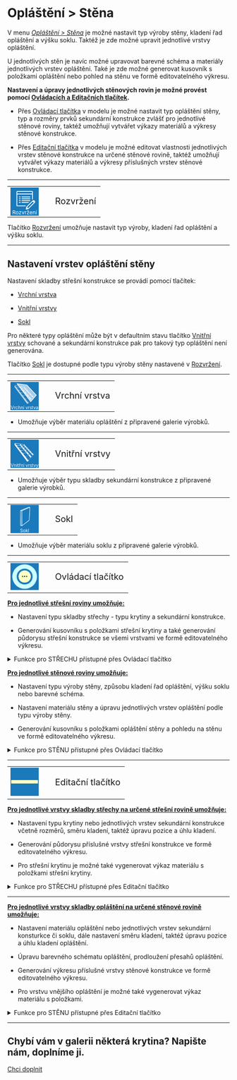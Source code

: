 
<h1>Opláštění &gt; Stěna</h1>

<p>V menu <u><i>Opláštění > Stěna</i></u> je možné nastavit typ výroby stěny, kladení řad opláštění a výšku soklu. Taktéž je zde možné upravit jednotlivé vrstvy opláštění.</p>

<p>U jednotlivých stěn je navíc možné upravovat barevné schéma a materiály jednotlivých vrstev opláštění. Také je zde možné generovat kusovník s položkami opláštění nebo pohled na stěnu ve formě editovatelného výkresu.</p>

<p><b>Nastavení a úpravy jednotlivých stěnových rovin je možné provést pomocí <u>Ovládacích a Editačních tlačítek</u>.</b></p>

<ul>
  <li><p>Přes <u>Ovládací tlačítka</u> v modelu je možné nastavit typ opláštění stěny, typ a rozměry prvků sekundární konstrukce zvlášť pro jednotlivé stěnové roviny, taktéž umožňují vytvářet výkazy materiálů a výkresy stěnové konstrukce.</p></li>
  <li><p>Přes <u>Editační tlačítka</u> v modelu je možné editovat vlastnosti jednotlivých vrstev stěnové konstrukce na určené stěnové rovině, taktéž umožňují vytvářet výkazy materiálů a výkresy příslušných vrstev stěnové konstrukce.</p></li>
</ul>

<hr class="main"> <!-- Vodorovná čára jako oddělovač sekce -->

<table>
  <tr>
    <td>
      <div style="position: relative; width: 64px; height: 64px;">
        <img src="img/EditPropertiesIcon64x64.png" alt="EditPropertiesIcon64x64.png" width="64" height="64">
        <div style="position: absolute; bottom: 0; width: 100%; background: none; color: white; font-size: 12px; text-align: center;">
          Rozvržení
        </div>
      </div>
    </td>
    <td style="vertical-align: middle; font-size: 20px; padding-left: 30px;">
      Rozvržení
    </td>
  </tr>
</table>

<p>Tlačítko <u>Rozvržení</u> umožňuje nastavit typ výroby, kladení řad opláštění a výšku soklu.</p>

<hr class="main"> <!-- Vodorovná čára jako oddělovač sekce -->

<h2>Nastavení vrstev opláštění stěny</h2>

<p>Nastavení skladby střešní konstrukce se provádí pomocí tlačítek:</p>

<ul>
  <li><p><u>Vrchní vrstva</u></p></li>
  <li><p><u>Vnitřní vrstvy</u></p></li>
  <li><p><u>Sokl</u></p></li>
</ul>

<p>
Pro některé typy opláštění může být v defaultním stavu tlačítko <u>Vnitřní vrstvy</u> schované a sekundární konstrukce pak pro takový typ opláštění není generována.
</p>

<p>Tlačítko <u>Sokl</u> je dostupné podle typu výroby stěny nastavené v <u>Rozvržení</u>.

<hr> <!-- Vodorovná čára jako oddělovač sekce -->

<table>
  <tr>
    <td>
      <div style="position: relative; width: 64px; height: 64px;">
        <img src="img/RoofTopLayer_64x64.png" alt="RoofTopLayer_64x64.png" width="64" height="64">
      <div style="position: absolute; bottom: 0; width: 100%; background: none; color: white; font-size: 10px; text-align: center;">
      Vrchní vrstva
      </div>
      </div>
    </td>
    <td style="vertical-align: middle; font-size: 20px; padding-left: 30px">
      Vrchní vrstva
    </td>
  </tr>
</table>

<ul>
  <li><p>Umožňuje výběr materiálu opláštění z připravené galerie výrobků.</p></li>
</ul>

<hr> <!-- Vodorovná čára jako oddělovač sekce -->

<table>
  <tr>
    <td>
      <div style="position: relative; width: 64px; height: 64px;">
        <img src="img/RoofLowerLayers_64x64.png" alt="RoofLowerLayers_64x64.png" width="64" height="64">
      <div style="position: absolute; bottom: 0; width: 100%; background: none; color: white; font-size: 10px; text-align: center;">
      Vnitřní vrstvy
      </div>
      </div>
    </td>
    <td style="vertical-align: middle; font-size: 20px; padding-left: 30px">
      Vnitřní vrstvy
    </td>
  </tr>
</table>

<ul>
  <li><p>Umožňuje výběr typu skladby sekundární konstrukce z připravené galerie výrobků.</p></li>
</ul>

<hr> <!-- Vodorovná čára jako oddělovač sekce -->

<table>
  <tr>
    <td>
      <div style="position: relative; width: 64px; height: 64px;">
        <img src="img/WallPartLayerIcon64x64.png" alt="WallPartLayerIcon64x64.png" width="64" height="64">
      <div style="position: absolute; bottom: 0; width: 100%; background: none; color: white; font-size: 10px; text-align: center;">
      Sokl
      </div>
      </div>
    </td>
    <td style="vertical-align: middle; font-size: 20px; padding-left: 30px">
      Sokl
    </td>
  </tr>
</table>

<ul>
  <li><p>Umožňuje výběr materiálu soklu z připravené galerie výrobků.</p></li>
</ul>

<hr class="main"> <!-- Vodorovná čára jako oddělovač sekce -->

<table>
  <tr>
    <td><img src="img/ControlButton.png" alt="ControlButton.png" width="64"></td>
    <td style="vertical-align: middle; font-size: 20px; padding-left: 30px;">Ovládací tlačítko</td>
  </tr>
</table>

<p><b><u>Pro jednotlivé střešní roviny umožňuje:</u></b></p>
<ul>
  <li><p>Nastavení typu skladby střechy - typu krytiny a sekundární konstrukce.</p></li>
  <li><p>Generování kusovníku s položkami střešní krytiny a také generování půdorysu střešní konstrukce se všemi vrstvami ve formě editovatelného výkresu.</p></li>
</ul>

<details>  <summary>
    <span>Funkce pro STŘECHU přístupné přes Ovládací tlačítko</span>
  </summary>
  <div class="panel">
  <h1>Opláštění > Střešní rovina</h1>

<p>V menu <u><i>Opláštění > Střešní rovina</i></u> přístupném přes <u>Ovládací tlačítko</u> je pro jednotlivé střešní roviny možné :</p>

<ul>
  <li><p>Nastavení typu skladby střechy - typu krytiny a sekundární konstrukce.</p></li>
  <li><p>Generování kusovníku s položkami střešní krytiny a také generování půdorysu střešní konstrukce se všemi vrstvami ve formě editovatelného výkresu.</p></li>
</ul>

<p><b><u>Ovládací a Editační tlačítka</u> upravují vlastnosti střešní konstrukce pouze na vybrané střešní rovině.</b></p>

<hr class="main"> <!-- Vodorovná čára jako oddělovač sekce -->

<table>
  <tr>
    <td>
      <div style="position: relative; width: 64px; height: 64px;">
        <img src="img/EditPropertiesIcon64x64.png" alt="EditPropertiesIcon64x64.png" width="64" height="64">
        <div style="position: absolute; bottom: 0; width: 100%; background: none; color: white; font-size: 12px; text-align: center;">Vlastnosti</div>
      </div>
    </td>
    <td style="vertical-align: middle; font-size: 20px; padding-left: 30px;">Vlastnosti</td>
  </tr>
</table>

<p>Tlačítko <u>Vlastnosti</u> umožňuje pojmenovat určenou střešní rovinu a upravit excentricitu střechy, tedy odsazení vygenerované střešní roviny od její skutečné polohy.</p>

<hr class="main"> <!-- Vodorovná čára jako oddělovač sekce -->

<table>
  <tr>
    <td>
      <div style="position: relative; width: 64px; height: 64px;">
        <img src="img/WallPartIcon64x64.png" alt="WallPartIcon64x64.png" width="64" height="64">
        <div style="position: absolute; bottom: 0; width: 100%; background: none; color: white; font-size: 12px; text-align: center;">Materiály</div>
      </div>
    </td>
    <td style="vertical-align: middle; font-size: 20px; padding-left: 30px;">Materiály</td>
  </tr>
</table>

<p>Nastavení skladby střešní konstrukce se provádí pomocí tlačítek:</p>

<ul>
  <li><p><u>Vrchní vrstva</u></p></li>
  <li><p><u>Nižší vrstvy</u></p></li>
</ul>

<p>
Pro některé krytiny může být v defaultním stavu tlačítko <u>Nižší vrstvy</u> schované a sekundární konstrukce pak pro takovou krytinu není generována.
</p> 

<hr> <!-- Vodorovná čára jako oddělovač sekce -->

<table>
  <tr>
    <td>
      <div style="position: relative; width: 64px; height: 64px;">
        <img src="img/RoofTopLayer_64x64.png" alt="RoofTopLayer_64x64.png" width="64" height="64">
      <div style="position: absolute; bottom: 0; width: 100%; background: none; color: white; font-size: 10px; text-align: center;">
      Vrchní vrstva
      </div>
      </div>
    </td>
    <td style="vertical-align: middle; font-size: 20px; padding-left: 30px">
      Vrchní vrstva
    </td>
  </tr>
</table>

<ul>
  <li><p>Umožňuje výběr střešní krytiny z připravené galerie výrobků.</p></li>
</ul>

<hr> <!-- Vodorovná čára jako oddělovač sekce -->

<table>
  <tr>
    <td>
      <div style="position: relative; width: 64px; height: 64px;">
        <img src="img/RoofLowerLayers_64x64.png" alt="RoofLowerLayers_64x64.png" width="64" height="64">
      <div style="position: absolute; bottom: 0; width: 100%; background: none; color: white; font-size: 10px; text-align: center;">
      Nižší vrstvy
      </div>
      </div>
    </td>
    <td style="vertical-align: middle; font-size: 20px; padding-left: 30px">
      Nižší vrstvy
    </td>
  </tr>
</table>

<ul>
  <li><p>Umožňuje výběr typu skladby sekundární konstrukce z připravené galerie výrobků.</p></li>
</ul>

<hr class="main"> <!-- Vodorovná čára jako oddělovač sekce -->

<table>
  <tr>
    <td>
      <div style="position: relative; width: 64px; height: 64px;">
        <img src="img/BomIcon64x64.png" alt="BomIcon64x64.png" width="64" height="64">
        <div style="position: absolute; bottom: 0; width: 100%; background: none; color: white; font-size: 12px; text-align: center;">Kusovník</div>
      </div>
    </td>
    <td style="vertical-align: middle; font-size: 20px; padding-left: 30px;">Kusovník</td>
  </tr>
</table>

<p>Generuje soupis položek střešní krytiny pro příslušnou střešní rovinu do přehledné tabulky.</p>

<hr class="main"> <!-- Vodorovná čára jako oddělovač sekce -->

<table>
  <tr>
    <td>
      <div style="position: relative; width: 64px; height: 64px;">
        <img src="img/MainDrawings64x64.png" alt="MainDrawings64x64.png" width="64" height="64">
        <div style="position: absolute; bottom: 0; width: 100%; background: none; color: white; font-size: 12px; text-align: center;">Výkres</div>
      </div>
    </td>
    <td style="vertical-align: middle; font-size: 20px; padding-left: 30px;">Výkres</td>
  </tr>
</table>

<p>Generuje výkres určené střešní roviny včetně celé skladby střešní konstrukce. Výkres je možné dále editovat, doplnit popisky a kótami.</p>
</div>
</details>

<p><b><u>Pro jednotlivé stěnové roviny umožňuje:</u></b></p>
<ul>
<li><p>Nastavení typu výroby stěny, způsobu kladení řad opláštění, výšku soklu nebo barevné schéma.</p></li>
<li><p>Nastavení materiálu stěny a úpravu jednotlivých vrstev opláštění podle typu výroby stěny.</p></li>
<li><p>Generování kusovníku s položkami opláštění stěny a pohledu na stěnu ve formě editovatelného výkresu.</p></li>
</ul>

<details>  <summary>
    <span>Funkce pro STĚNU přístupné přes Ovládací tlačítko</span>
  </summary>
  <div class="panel">
<h1>Opláštění &gt; Stěnová rovina</h1>

<p>V menu <u><i>Opláštění &gt; Stěnová rovina</i></u> přístupném přes <u>Ovládací tlačítko</u> je možné nastavit typ výroby stěny, kladení řad opláštění a výšku soklu.</p>

<p>Dále je možné upravovat barevné schéma a materiály jednotlivých vrstev opláštění. Také je zde možné generovat kusovník s položkami opláštění nebo pohled na stěnu ve formě editovatelného výkresu.</p>

<p><b><u>Ovládací a Editační tlačítka</u> upravují vlastnosti konstrukce pouze na vybrané stěnové rovině.</b></p>

<hr class="main"> <!-- Vodorovná čára jako oddělovač sekce -->

<p>
<table>
  <tr>
    <td>
      <div style="position: relative; width: 64px; height: 64px;">
        <img src="img/EditPropertiesIcon64x64.png" alt="EditPropertiesIcon64x64.png" width="64" height="64">
        <div style="position: absolute; bottom: 0; width: 100%; background: none; color: white; font-size: 12px; text-align: center;">Rozvržení</div>
      </div>
    </td>
    <td style="vertical-align: middle; font-size: 20px; padding-left: 30px;">Rozvržení</td>
  </tr>
</table>
</p>
<p>Tlačítko <u>Rozvržení</u> umožňuje nastavit typ výroby, kladení řad opláštění a výšku soklu.</p>

<hr class="main"> <!-- Vodorovná čára jako oddělovač sekce -->

<p>
<table>
  <tr>
    <td>
      <div style="position: relative; width: 64px; height: 64px;">
        <img src="img/ColorsIcon64x64.png" alt="ColorsIcon64x64.png" width="64" height="64">
        <div style="position: absolute; bottom: 0; width: 100%; background: none; color: white; font-size: 12px; text-align: center;">Barvy</div>
      </div>
    </td>
    <td style="vertical-align: middle; font-size: 20px; padding-left: 30px;">Barvy</td>
  </tr>
</table>
</p>
<p>Tlačítko <u>Barvy</u> umožňuje nastavit barevné schéma pro danou stěnovou rovinu, podle typu schématu je možné nastavit barvy pro vybrané stěnové panely.</p>
<p>Stěnové panely jsou číslovány od 0.</p>

<hr class="main"> <!-- Vodorovná čára jako oddělovač sekce -->

<table>
  <tr>
    <td>
      <div style="position: relative; width: 64px; height: 64px;">
        <img src="img/WallPartIcon64x64.png" alt="WallPartIcon64x64.png" width="64" height="64">
        <div style="position: absolute; bottom: 0; width: 100%; background: none; color: white; font-size: 12px; text-align: center;">Materiály</div>
      </div>
    </td>
    <td style="vertical-align: middle; font-size: 20px; padding-left: 30px;">Materiály</td>
  </tr>
</table>

<p>Nastavení skladby střešní konstrukce se provádí pomocí tlačítek:</p>

<ul>
  <li><p><u>Vrchní vrstva</u></p></li>
  <li><p><u>Vnitřní vrstvy</u></p></li>
  <li><p><u>Sokl</u></p></li>
</ul>

<p>
Pro některé typy opláštění může být v defaultním stavu tlačítko <u>Vnitřní vrstvy</u> schované a sekundární konstrukce pak pro takový typ opláštění není generována.
</p>

<p>Tlačítko <u>Sokl</u> je dostupné podle typu výroby stěny nastavené v <u>Rozvržení</u>.

<hr> <!-- Vodorovná čára jako oddělovač sekce -->

<table>
  <tr>
    <td>
      <div style="position: relative; width: 64px; height: 64px;">
        <img src="img/RoofTopLayer_64x64.png" alt="RoofTopLayer_64x64.png" width="64" height="64">
      <div style="position: absolute; bottom: 0; width: 100%; background: none; color: white; font-size: 10px; text-align: center;">
      Vrchní vrstva
      </div>
      </div>
    </td>
    <td style="vertical-align: middle; font-size: 20px; padding-left: 30px">
      Vrchní vrstva
    </td>
  </tr>
</table>

<ul>
  <li><p>Umožňuje výběr materiálu opláštění z připravené galerie výrobků.</p></li>
</ul>

<hr> <!-- Vodorovná čára jako oddělovač sekce -->

<table>
  <tr>
    <td>
      <div style="position: relative; width: 64px; height: 64px;">
        <img src="img/RoofLowerLayers_64x64.png" alt="RoofLowerLayers_64x64.png" width="64" height="64">
      <div style="position: absolute; bottom: 0; width: 100%; background: none; color: white; font-size: 10px; text-align: center;">
      Vnitřní vrstvy
      </div>
      </div>
    </td>
    <td style="vertical-align: middle; font-size: 20px; padding-left: 30px">
      Vnitřní vrstvy
    </td>
  </tr>
</table>

<ul>
  <li><p>Umožňuje výběr typu skladby sekundární konstrukce z připravené galerie výrobků.</p></li>
</ul>

<hr> <!-- Vodorovná čára jako oddělovač sekce -->

<table>
  <tr>
    <td>
      <div style="position: relative; width: 64px; height: 64px;">
        <img src="img/WallPartLayerIcon64x64.png" alt="WallPartLayerIcon64x64.png" width="64" height="64">
      <div style="position: absolute; bottom: 0; width: 100%; background: none; color: white; font-size: 10px; text-align: center;">
      Sokl
      </div>
      </div>
    </td>
    <td style="vertical-align: middle; font-size: 20px; padding-left: 30px">
      Sokl
    </td>
  </tr>
</table>

<ul>
  <li><p>Umožňuje výběr materiálu soklu z připravené galerie výrobků.</p></li>
</ul>

<hr class="main"> <!-- Vodorovná čára jako oddělovač sekce -->

<table>
  <tr>
    <td>
      <div style="position: relative; width: 64px; height: 64px;">
        <img src="img/BomIcon64x64.png" alt="BomIcon64x64.png" width="64" height="64">
        <div style="position: absolute; bottom: 0; width: 100%; background: none; color: white; font-size: 12px; text-align: center;">Kusovník</div>
      </div>
    </td>
    <td style="vertical-align: middle; font-size: 20px; padding-left: 30px;">Kusovník</td>
  </tr>
</table>

<p>Generuje soupis položek opláštění stěny pro příslušnou stěnovou rovinu do přehledné tabulky.</p>

<hr class="main"> <!-- Vodorovná čára jako oddělovač sekce -->

<table>
  <tr>
    <td>
      <div style="position: relative; width: 64px; height: 64px;">
        <img src="img/MainDrawings64x64.png" alt="MainDrawings64x64.png" width="64" height="64">
        <div style="position: absolute; bottom: 0; width: 100%; background: none; color: white; font-size: 12px; text-align: center;">Výkres</div>
      </div>
    </td>
    <td style="vertical-align: middle; font-size: 20px; padding-left: 30px;">Výkres</td>
  </tr>
</table>

<p>Generuje výkres určené stěnové roviny včetně celé skladby opláštění stěny. Výkres je možné dále editovat, doplnit popisky a kótami.</p>
</div>
</details>

<hr class="main"> <!-- Vodorovná čára jako oddělovač sekce -->

<table>
  <tr>
    <td><img src="img/EditButton.png" alt="EditButton.png" width="64"></td>
    <td style="vertical-align: middle; font-size: 20px; padding-left: 30px;">Editační tlačítko</td>
  </tr>
</table>

<p><b><u>Pro jednotlivé vrstvy skladby střechy na určené střešní rovině umožňuje:</u></b></p>
<ul>
  <li><p>Nastavení typu krytiny nebo jednotlivých vrstev sekundární konstrukce včetně rozměrů, směru kladení, taktéž úpravu pozice a úhlu kladení.</p></li>
  <li><p>Generování půdorysu příslušné vrstvy střešní konstrukce ve formě editovatelného výkresu.</p></li>
  <li><p>Pro střešní krytinu je možné také vygenerovat výkaz materiálu s položkami střešní krytiny.</p></li>
</ul>

<details>  <summary>
    <span>Funkce pro STŘECHU přístupné přes Editační tlačítko</span>
  </summary>
  <div class="panel">
  <h1>Opláštění &gt; Střešní vrstva</h1>

<p>
  Menu <u><i>Opláštění &gt; Střešní vrstva</i></u> přístupném přes <u>Editační tlačítko</u> umožňuje pro jednotlivé vrstvy skladby střechy na určené střešní rovině:</p>

<ul>
  <li><p>Nastavení typu krytiny nebo jednotlivých vrstev sekundární konstrukce včetně rozměrů, směru kladení, taktéž úpravu pozice a úhlu kladení.</p></li>
  <li><p>Generování půdorysu příslušné vrstvy střešní konstrukce ve formě editovatelného výkresu.</p></li>
  <li><p>Pro střešní krytinu je možné také vygenerovat výkaz materiálu s položkami střešní krytiny.</p></li>
</ul>

<p>
  Možnosti nastavení se liší v závislosti na typu střešní krytiny či sekundární konstrukce.
</p>

<p>
  <b><u>Ovládací a Editační tlačítka</u> upravují vlastnosti střešní konstrukce pouze na vybrané střešní rovině.</b>
</p>

<hr class="main"> <!-- Vodorovná čára jako oddělovač sekce -->

<table>
  <tr>
    <td>
      <div style="position: relative; width: 64px; height: 64px;">
        <img src="img/TilingEditIcon64x64.png" alt="TilingEditIcon64x64.png" width="64" height="64">
        <div style="position: absolute; bottom: 0; width: 100%; background: none; color: white; font-size: 12px; text-align: center;">Kladení</div>
      </div>
    </td>
    <td>
      <div style="position: relative; width: 64px; height: 64px;">
        <img src="img/TilingEditIcon64x64.png" alt="TilingEditIcon64x64.png" width="64" height="64">
        <div style="position: absolute; bottom: 0; width: 100%; background: none; color: white; font-size: 12px; text-align: center;">Síť</div>
      </div>
    </td>
    <td>
      <div style="position: relative; width: 64px; height: 64px;">
        <img src="img/TilingEditIcon64x64.png" alt="TilingEditIcon64x64.png" width="64" height="64">
        <div style="position: absolute; bottom: 0; width: 100%; background: none; color: white; font-size: 12px; text-align: center;">Rámy</div>
      </div>
    </td>
    <td>
      <div style="position: relative; width: 64px; height: 64px;">
        <img src="img/TilingEditIcon64x64.png" alt="TilingEditIcon64x64.png" width="64" height="64">
        <div style="position: absolute; bottom: 0; width: 100%; background: none; color: white; font-size: 12px; text-align: center;">Vrstva</div>
      </div>
    </td>
    <td style="vertical-align: middle; font-size: 20px; padding-left: 30px;">
      Kladení / Síť / Rámy / Vrstva
    </td>
  </tr>
</table>

<h3>Kladení</h3>

<ul>
<li><p>
  Tlačítko <u>Kladení</u> umožňuje výběr materiálu pro danou vrstvu střešní konstrukce z připravené galerie výrobků.
  </p></li>
<li><p>Dále umožňuje nastavit směr, úhel a posun kladení prvků střešní krytiny od okraje střechy.
</p></li>

<li><p>
  Po kliknutí na zvolený prvek střešní krytiny je možné prvek prodloužit na začátku i na konci o zvolenou délku, případně editovat jeho barvu.
  Taktéž umožňuje nastavení přesahů a barvy jednotlivých kusů krytiny.
</p></li>

<li><p>
<table>
  <tr>
    <td>
      <img src="img/AddOffsetButton.png" alt="AddOffsetButton.png" width="50">
    </td>
    <td style="vertical-align: middle; font-size: 15px; padding-left: 30px;">
      Přesah
    </td>
  </tr> 
</table>
</p></li>

<ul><li><p>
  Tlačítko <u>Přesah</u> v modelu umožňuje nastavit přesah krytiny přes danou střešní hranu.
</p></li></ul>
</ul>

<h3>Síť</h3>

<ul>
<li><p>Tlačítko <u>Síť</u> umožňuje výběr materiálu pro danou vrstvu střešní konstrukce z připravené galerie výrobků, zde je možné vybrat požadovaný průřez latí včetně jejich rozteče.
</p></li>

<li><p>Dále umožňuje nastavit rozteče mezi prvky laťování, upravit úhel kladené vrstvy laťování a odsazení prvního prvku od kraje střechy.
</p></li>
</ul>

<h3>Rámy</h3>

<ul>
<li><p>
  Tlačítko <u>Rámy</u> umožňuje výběr materiálu pro danou vrstvu střešní konstrukce z připravené galerie výrobků, zde je možné vybrat požadovaný průřez prvků sekundární konstrukce.
  </p></li>
</ul>

<h3>Vrstva</h3>
<ul>
<li><p>
  ...Funkcionalita tlačítka <u>Vrstva</u> se připravuje pro budoucí verzi programu...
</p></li>
</ul>

<hr class="main"> <!-- Vodorovná čára jako oddělovač sekce -->

<table>
  <tr>
    <td>
      <div style="position: relative; width: 64px; height: 64px;">
        <img src="img/BomIcon64x64.png" alt="BomIcon64x64.png" width="64" height="64">
        <div style="position: absolute; bottom: 0; width: 100%; background: none; color: white; font-size: 12px; text-align: center;">Kusovník</div>
      </div>
    </td>
    <td style="vertical-align: middle; font-size: 20px; padding-left: 30px;">
      Kusovník
    </td>
  </tr>
</table>

<p>
  Generuje soupis položek dané vrstvy skladby střešní konstrukcepro příslušnou střešní rovinu do přehledné tabulky.
</p>

<p>
Funckionalita nemusí být dočasně přístupná pro všechny vrstvy sklaby střechy
</p>

<hr class="main"> <!-- Vodorovná čára jako oddělovač sekce -->

<table>
  <tr>
    <td>
      <div style="position: relative; width: 64px; height: 64px;">
        <img src="img/MainDrawings64x64.png" alt="MainDrawings64x64.png" width="64" height="64">
        <div style="position: absolute; bottom: 0; width: 100%; background: none; color: white; font-size: 12px; text-align: center;">Výkres</div>
      </div>
    </td>
    <td style="vertical-align: middle; font-size: 20px; padding-left: 30px;">
      Výkres
    </td>
  </tr>
</table>

<p>
  Generuje výkres určené vrstvy střešní roviny. Výkres je možné dále editovat, doplnit popisky a kótami.
</p>

<hr class="main"> <!-- Vodorovná čára jako oddělovač sekce -->

<table>
  <tr>
    <td>
      <div style="position: relative; width: 64px; height: 64px;">
        <img src="img/TapeMeasureIcon64x64.png" alt="TapeMeasureIcon64x64.png" width="64" height="64">
        <div style="position: absolute; bottom: 0; width: 100%; background: none; color: white; font-size: 12px; text-align: center;">Měření</div>
      </div>
    </td>
    <td style="vertical-align: middle; font-size: 20px; padding-left: 30px;">
      Měření
    </td>
  </tr>
</table>

<p>
  Tlačítkem <u>Měření</u> je možné zkontrolovat rozměry modelu.
</p>
</div>
</details>

<hr class="main"> <!-- Vodorovná čára jako oddělovač sekce -->


<p><b><u>Pro jednotlivé vrstvy skladby opláštění na určené stěnové rovině umožňuje:</u></b></p>
<ul>
<li><p>Nastavení materiálu opláštění nebo jednotlivých vrstev sekundární konsturkce či soklu, dále nastavení směru kladení, taktéž úpravu pozice a úhlu kladení opláštění.</p></li>
<li><p>Úpravu barevného schématu opláštění, prodloužení přesahů opláštění.</p></li> 
<li><p>Generování výkresu příslušné vrstvy stěnové konstrukce ve formě editovatelného výkresu.</p></li>
<li><p>Pro vrstvu vnějšího opláštění je možné také vygenerovat výkaz materiálu s položkami.</p></li>
</ul>

<details>  <summary>
    <span>Funkce pro STĚNU přístupné přes Editační tlačítko</span>
  </summary>
  <div class="panel">
  

<h1>Opláštění &gt; Stěnová vrstva</h1>

<p>V menu <u><i>Opláštění &gt; Stěnová vrstva</i></u> přístupném přes <u>Editační tlačítko</u> je možné pro jednotlivé vrstvy skladby opláštění na určené stěnové rovině nastavit:</p>

<ul>
<li><p>Nastavení materiálu opláštění nebo jednotlivých vrstev sekundární konsturkce či soklu, dále nastavení směru kladení, taktéž úpravu pozice a úhlu kladení opláštění.</p></li>
<li><p>Úpravu barevného schématu opláštění, prodloužení přesahů opláštění.</p></li> 
<li><p>Generování výkresu příslušné vrstvy stěnové konstrukce ve formě editovatelného výkresu.</p></li>
<li><p>Pro vrstvu vnějšího opláštění je možné také vygenerovat výkaz materiálu s položkami.</p></li>
</ul>

<p>
  Možnosti nastavení se liší v závislosti na typu materiálu opláštění, sekundární konstrukce či soklu.
</p>

<p>
  <b><u>Ovládací a Editační tlačítka</u> upravují vlastnosti střešní konstrukce pouze na vybrané střešní rovině.</b>
</p>

<hr class="main"> <!-- Vodorovná čára jako oddělovač sekce -->

<table>
  <tr>
    <td>
      <div style="position: relative; width: 64px; height: 64px;">
        <img src="img/TilingEditIcon64x64.png" alt="TilingEditIcon64x64.png" width="64" height="64">
        <div style="position: absolute; bottom: 0; width: 100%; background: none; color: white; font-size: 12px; text-align: center;">Kladení</div>
      </div>
    </td>
    <td>
      <div style="position: relative; width: 64px; height: 64px;">
        <img src="img/TilingEditIcon64x64.png" alt="TilingEditIcon64x64.png" width="64" height="64">
        <div style="position: absolute; bottom: 0; width: 100%; background: none; color: white; font-size: 12px; text-align: center;">Síť</div>
      </div>
    </td>
    <td>
      <div style="position: relative; width: 64px; height: 64px;">
        <img src="img/TilingEditIcon64x64.png" alt="TilingEditIcon64x64.png" width="64" height="64">
        <div style="position: absolute; bottom: 0; width: 100%; background: none; color: white; font-size: 12px; text-align: center;">Rámy</div>
      </div>
    </td>
    <td>
      <div style="position: relative; width: 64px; height: 64px;">
        <img src="img/TilingEditIcon64x64.png" alt="TilingEditIcon64x64.png" width="64" height="64">
        <div style="position: absolute; bottom: 0; width: 100%; background: none; color: white; font-size: 12px; text-align: center;">Vrstva</div>
      </div>
    </td>
    <td style="vertical-align: middle; font-size: 20px; padding-left: 30px;">
      Kladení / Síť / Rámy / Vrstva
    </td>
  </tr>
</table>

<h3>Kladení</h3>

<ul>
<li><p>
  Tlačítko <u>Kladení</u> umožňuje výběr materiálu pro danou vrstvu stěnové konstrukce z připravené galerie výrobků.
  </p></li>
<li><p>Dále umožňuje nastavit směr, úhel a posun kladení prvků opláštění od okraje budovy.
</p></li>

<li><p>
  Po kliknutí na zvolený prvek stěnového opláštění je možné prvek prodloužit na začátku i na konci o zvolenou délku, případně editovat jeho barvu.
  Taktéž umožňuje nastavení přesahů a barvy jednotlivých kusů opláštění.
</p></li>

<li><p>
<table>
  <tr>
    <td>
      <img src="img/AddOffsetButton.png" alt="AddOffsetButton.png" width="50">
    </td>
    <td style="vertical-align: middle; font-size: 15px; padding-left: 30px;">
      Přesah
    </td>
  </tr> 
</table>
</p></li>

<ul><li><p>
  Tlačítko <u>Přesah</u> v modelu umožňuje nastavit přesah stěnového opláštění přes danou hranu budovy.
</p></li></ul>
</ul>

<h3>Síť</h3>

<ul>
<li><p>Tlačítko <u>Síť</u> umožňuje výběr materiálu pro danou vrstvu konstrukce opláštění z připravené galerie výrobků, zde je možné vybrat požadovaný průřez latí včetně jejich rozteče.
</p></li>

<li><p>Dále umožňuje nastavit rozteče mezi prvky laťování, upravit úhel kladené vrstvy laťování a odsazení prvního prvku od kraje budovy.
</p></li>
</ul>

<h3>Rámy</h3>

<ul>
<li><p>
  Tlačítko <u>Rámy</u> umožňuje výběr materiálu pro danou vrstvu konstrukce opláštění z připravené galerie výrobků, zde je možné vybrat požadovaný průřez prvků sekundární konstrukce.
  </p></li>
</ul>

<h3>Vrstva</h3>
<ul>
<li><p>
  ...Funkcionalita tlačítka <u>Vrstva</u> se připravuje pro budoucí verzi programu...
</p></li>
</ul>

<hr class="main"> <!-- Vodorovná čára jako oddělovač sekce -->

<p>
<table>
  <tr>
    <td>
      <div style="position: relative; width: 64px; height: 64px;">
        <img src="img/ColorsIcon64x64.png" alt="ColorsIcon64x64.png" width="64" height="64">
        <div style="position: absolute; bottom: 0; width: 100%; background: none; color: white; font-size: 12px; text-align: center;">Barvy</div>
      </div>
    </td>
    <td style="vertical-align: middle; font-size: 20px; padding-left: 30px;">Barvy</td>
  </tr>
</table>
</p>
<p>Tlačítko <u>Barvy</u> umožňuje nastavit barevné schéma pro danou stěnovou rovinu, podle typu schématu je možné nastavit barvy pro vybrané stěnové panely.</p>
<p>Stěnové panely jsou číslovány od 0.</p>

<hr class="main"> <!-- Vodorovná čára jako oddělovač sekce -->

<table>
  <tr>
    <td>
      <div style="position: relative; width: 64px; height: 64px;">
        <img src="img/BomIcon64x64.png" alt="BomIcon64x64.png" width="64" height="64">
        <div style="position: absolute; bottom: 0; width: 100%; background: none; color: white; font-size: 12px; text-align: center;">Kusovník</div>
      </div>
    </td>
    <td style="vertical-align: middle; font-size: 20px; padding-left: 30px;">
      Kusovník
    </td>
  </tr>
</table>

<p>
  Generuje soupis položek dané vrstvy skladby stěnové konstrukce pro příslušnou stěnovou rovinu do přehledné tabulky.
</p>

<p>
Funckionalita nemusí být dočasně přístupná pro všechny vrstvy sklaby opláštění.
</p>

<hr class="main"> <!-- Vodorovná čára jako oddělovač sekce -->

<table>
  <tr>
    <td>
      <div style="position: relative; width: 64px; height: 64px;">
        <img src="img/MainDrawings64x64.png" alt="MainDrawings64x64.png" width="64" height="64">
        <div style="position: absolute; bottom: 0; width: 100%; background: none; color: white; font-size: 12px; text-align: center;">Výkres</div>
      </div>
    </td>
    <td style="vertical-align: middle; font-size: 20px; padding-left: 30px;">
      Výkres
    </td>
  </tr>
</table>

<p>
  Generuje výkres určené vrstvy stěnové roviny. Výkres je možné dále editovat, doplnit popisky a kótami.
</p>

<hr class="main"> <!-- Vodorovná čára jako oddělovač sekce -->

<table>
  <tr>
    <td>
      <div style="position: relative; width: 64px; height: 64px;">
        <img src="img/TapeMeasureIcon64x64.png" alt="TapeMeasureIcon64x64.png" width="64" height="64">
        <div style="position: absolute; bottom: 0; width: 100%; background: none; color: white; font-size: 12px; text-align: center;">Měření</div>
      </div>
    </td>
    <td style="vertical-align: middle; font-size: 20px; padding-left: 30px;">
      Měření
    </td>
  </tr>
</table>

<p>
  Tlačítkem <u>Měření</u> je možné zkontrolovat rozměry modelu.
</p>

</div>
</details>

<hr class="main"> <!-- Vodorovná čára jako oddělovač sekce -->

<h2>Chybí vám v galerii některá krytina? Napište nám, doplníme ji.</h2>
<a href="mailto:jiri.podval@histruct.com?subject=Dotaz na HiStruct konfigurátor budov" class="btn">
  Chci doplnit
</a>

<!-- product: HiStruct Building Configurator -->

